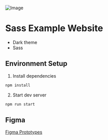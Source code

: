 ![Image](https://i.ibb.co/k0FwYPd/screencapture-localhost-3000-home-1616662826973.png)

# Sass Example Website

- Dark theme
- Sass
## Environment Setup

1. Install dependencies

```bash
npm install
```

2. Start dev server

```bash
npm run start
```

## Figma

[Figma Prototypes](https://www.figma.com/file/Qmk8cag47Y4R73mx1fBfHF/Sass-Example-Website?node-id=0%3A1)
